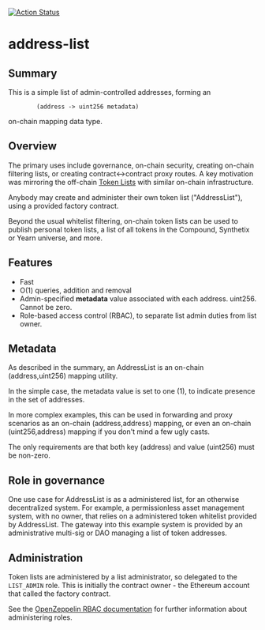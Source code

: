 [![Action Status](https://github.com/bloq/sol-address-list/workflows/Address%20List/badge.svg)](https://github.com/bloq/sol-address-list/actions)

# address-list

## Summary

This is a simple list of admin-controlled addresses, forming an
```
        (address -> uint256 metadata)
```
on-chain mapping data type.

## Overview

The primary uses include governance, on-chain security, creating on-chain filtering lists, or creating
contract<->contract proxy routes.  A key motivation was mirroring
the off-chain [Token Lists](https://uniswap.org/blog/token-lists/)
with similar on-chain infrastructure.

Anybody may create and administer their own token list ("AddressList"),
using a provided factory contract.

Beyond the usual whitelist filtering, on-chain token lists can be used
to publish personal token lists, a list of all tokens in the Compound,
Synthetix or Yearn universe, and more.

## Features

* Fast
* O(1) queries, addition and removal
* Admin-specified **metadata** value associated with each address.  uint256.  Cannot be zero.
* Role-based access control (RBAC), to separate list admin duties
  from list owner.

## Metadata

As described in the summary, an AddressList is an on-chain
(address,uint256) mapping utility.

In the simple case, the metadata value is set to one (1), to indicate
presence in the set of addresses.

In more complex examples, this can be used in forwarding and proxy
scenarios as an on-chain (address,address) mapping, or even an on-chain
(uint256,address) mapping if you don't mind a few ugly casts.

The only requirements are that both key (address) and value (uint256)
must be non-zero.

## Role in governance

One use case for AddressList is as a administered list, for an otherwise
decentralized system.   For example, a permissionless asset management
system, with no owner, that relies on a administered token whitelist
provided by AddressList.  The gateway into this example system is
provided by an administrative multi-sig or DAO managing a list of
token addresses.

## Administration

Token lists are administered by a list administrator, so delegated 
to the `LIST_ADMIN` role.  This is initially the contract owner - the
Ethereum account that called the factory contract.

See the [OpenZeppelin RBAC documentation](https://docs.openzeppelin.com/contracts/3.x/access-control#role-based-access-control) for further information
about administering roles.

